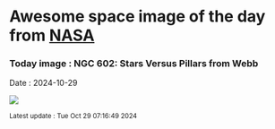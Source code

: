 
# Awesome space image of the day from [NASA](https://api.nasa.gov/)

### Today image : NGC 602: Stars Versus Pillars from Webb
Date : 2024-10-29

![](https://apod.nasa.gov/apod/image/2410/NGC602_Webb_960.jpg)

<small>Latest update : Tue Oct 29 07:16:49 2024</small>
        